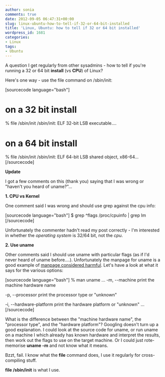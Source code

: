 ```yaml
---
author: sonia
comments: true
date: 2012-09-05 06:47:31+00:00
slug: linux-ubuntu-how-to-tell-if-32-or-64-bit-installed
title: 'Linux, Ubuntu: how to tell if 32 or 64 bit installed'
wordpress_id: 1681
categories:
- Linux
tags:
- Ubuntu
---
```


A question I get regularly from other sysadmins - how to tell if you're running a 32 or 64 bit **install** (vs **CPU**) of Linux?

Here's one way - use the file command on /sbin/init:

[sourcecode language="bash"]

# on a 32 bit install
% file /sbin/init
/sbin/init: ELF 32-bit LSB executable....

# on a 64 bit install
% file /sbin/init
/sbin/init: ELF 64-bit LSB shared object, x86-64...
[/sourcecode]

**Update**

I got a few comments on this (thank you) saying that I was wrong or "haven't you heard of uname?"...

**1. CPU vs Kernel**

One comment said I was wrong and should use grep against the cpu info:

[sourcecode language="bash"]
$ grep ^flags /proc/cpuinfo | grep lm
[/sourcecode]

Unfortunately the commenter hadn't read my post correctly - I'm interested in whether the _operating system_ is 32/64 bit, not the _cpu_.

**2. Use uname**

Other comments said I should use uname with particular flags (as if I'd never heard of uname before....). Unfortunately the manpage for uname is a good example of [manpage considered harmful](http://en.wikipedia.org/wiki/Considered_harmful). Let's have a look at what it says for the various options:

[sourcecode language="bash"]
% man uname
...
-m, --machine
    print the machine hardware name

-p, --processor
    print the processor type or "unknown"

-i, --hardware-platform
    print the hardware platform or "unknown"
...
[/sourcecode]

What is the difference between the "machine hardware name", the "processor type", and the "hardware platform"? Googling doesn't turn up a good explanation. I could look at the source code for uname, or run uname on a machine I which already has known hardware and interpret the results, then work out the flags to use on the target machine. Or I could just rote-memorise **uname -m** and not know what it means.

Bzzt, fail. I know what the **file** command does, I use it regularly for cross-compiling stuff.

**file /sbin/init** is what I use.
